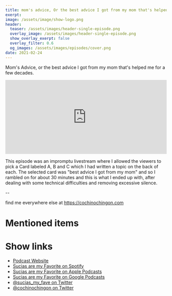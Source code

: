 ```yaml
---
title: mom's advice, Or the best advice I got from my mom that's helped me for a few decades
exerpt:
image: /assets/image/show-logo.png
header:
  teaser: /assets/images/header-single-episode.png
  overlay_image: /assets/images/header-single-episode.png
  show_overlay_exerpt: false
  overlay_filter: 0.6
  og_images: /assets/images/episodes/cover.png
date: 2021-02-24
---
```


Mom's Advice, or the best advice I got from my mom that's helped me for a few decades.

<iframe src="https://open.spotify.com/embed-podcast/episode/0V8SKWokk8xzkIXa83jEiY" width="100%" height="232" frameborder="0" allowtransparency="true" allow="encrypted-media"></iframe>


This episode was an impromptu livestream where I allowed the viewers to pick a Card labeled A, B and C which I had written a topic on the back of each. The selected card was "best advice I got from my mom" and so I rambled on for about 30 minutes and this is what I ended up with, after dealing with some technical difficulties and removing excessive silence.

--

find me everywhere else at https://cochinochingon.com

# Mentioned items



# Show links

* <i class=fas fa-link></i> [Podcast Website](https://cochinochingon.com)
* <i class=fab fa-spotify></i> [Sucias are my Favorite on Spotify](https://open.spotify.com/show/3XjoipCU3QzeIaQAAQpBdW)
* <i class=fas fa-podcast></i> [Sucias are my Favorite on Apple Podcasts](https://podcasts.apple.com/us/podcast/sucias-are-my-favorite/id1548173787)
* <i class=fab fa-google-play></i> [Sucias are my Favorite on Google Podcasts](https://podcasts.google.com/feed/aHR0cHM6Ly9hbmNob3IuZm0vcy80MjI0YzYzYy9wb2RjYXN0L3Jzcw==)
* <i class=fab fa-twitter></i> [@sucias_my_fave on Twitter](https://twitter.com/sucias_my_fave)
* <i class=fab fa-twitter></i> [@cochinochingon on Twitter](https://twitter.com/cochinochingon)
